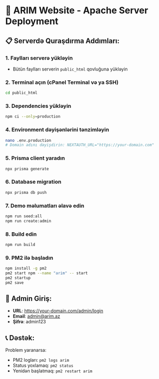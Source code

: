 # 🚀 ARIM Website - Apache Server Deployment

## 📋 Serverdə Quraşdırma Addımları:

### 1. Faylları serverə yükləyin
- Bütün faylları serverin `public_html` qovluğuna yükləyin

### 2. Terminal açın (cPanel Terminal və ya SSH)
```bash
cd public_html
```

### 3. Dependencies yükləyin
```bash
npm ci --only=production
```

### 4. Environment dəyişənlərini tənzimləyin
```bash
nano .env.production
# Domain adını dəyişdirin: NEXTAUTH_URL="https://your-domain.com"
```

### 5. Prisma client yaradın
```bash
npx prisma generate
```

### 6. Database migration
```bash
npx prisma db push
```

### 7. Demo məlumatları əlavə edin
```bash
npm run seed:all
npm run create:admin
```

### 8. Build edin
```bash
npm run build
```

### 9. PM2 ilə başladın
```bash
npm install -g pm2
pm2 start npm --name "arim" -- start
pm2 startup
pm2 save
```

## 🔑 Admin Giriş:
- **URL**: https://your-domain.com/admin/login
- **Email**: admin@arim.az
- **Şifrə**: admin123

## 📞 Dəstək:
Problem yaranarsa:
- PM2 logları: `pm2 logs arim`
- Status yoxlamaq: `pm2 status`
- Yenidən başlatmaq: `pm2 restart arim`
